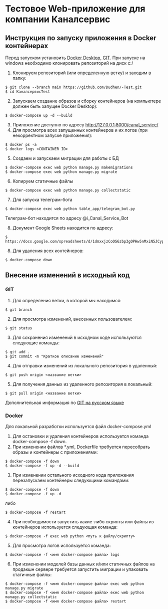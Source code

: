 # Тестовое Web-приложение для компании Каналсервис

## Инструкция по запуску приложения в Docker контейнерах

Перед запуском установить [Docker Desktop](https://docs.docker.com/get-docker/), [GIT](https://git-scm.com/download/win).
При запуске на windows необходимо клонировать репозиторий на диск c:/
1. Клонируем репозиторий (или определенную ветку) и заходим в папку:
  ```
$ git clone --branch main https://github.com/Dudhen/-Test.git
$ cd КаналсервисTest
  ```
2. Запускаем создание образов и сборку контейнеров (на компьютере должен быть запущен Docker Desktop):
```
$ docker-compose up -d --build
```
3. Приложение доступно по адресу http://127.0.0.1:8000/canal_service/
4. Для просмотра всех запущенных контейнеров и их логов (при некорректном запуске приложения):
```
$ docker ps -a
$ docker logs <CONTAINER ID>
```
5. Создаем и запускаем миграции для работы с БД
```
$ docker-compose exec web python manage.py makemigrations
$ docker-compose exec web python manage.py migrate
```
6. Копируем статичные файлы
```
$ docker-compose exec web python manage.py collectstatic
```
7. Для запуска телеграм-бота
```
$ docker-compose exec web python table_app/telegram_bot.py
```
Телеграм-бот находится по адресу @i_Canal_Service_Bot

8. Документ Google Sheets находится по адресу:
```
$ https://docs.google.com/spreadsheets/d/1dmxxjzCoOS6zbp3gOPHw5nMxiN5JCyp85Gn2wqPd_s0/edit#gid=0
```
8. Для удаления всех контейнеров:
```
$ docker-compose down
```

## Внесение изменений в исходный код

### GIT
 
1. Для определения ветки, в которой мы находимся:
```
$ git branch
```
2. Для просмотра изменений, внесенных пользователем:
```
$ git status
```
3. Для сохранения изменений в исходном коде используются следующие команды:
```
$ git add .
$ git commit -m "Краткое описание изменений"
```
4. Для отправки изменений из локального репозитория в удаленный:
```
$ git push origin <название ветки>
```
5. Для получения данных из удаленного репозитория в локальный:
```
$ git pull origin <название ветки>
```
Дополнительная информация по [GIT на русском языке](https://git-scm.com/book/ru/v2)

### Docker

Для локальной разработки используется файл docker-compose.yml
1. Для остановки и удаления контейнеров используется команда docker-compose -f down.
2. При изменении файлов *.yml, Dockerfile требуется пересобрать образы и контейнеры с приложениями:
```
$ docker-compose -f down
$ docker-compose -f up -d --build
```
3. При изменении остального исходного кода приложения перезапускаем контейнеры следующими командами:
```
$ docker-compose -f down
$ docker-compose -f up -d
```
либо
```
$ docker-compose -f restart
```
4. При необходимости запустить какие-либо скрипты или файлы из контейнеров используется следующая команда:
```
$ docker-compose -f exec web python <путь к файлу/скрипту>
```
5. Для просмотра логов используется команда:
```
$ docker-compose -f <имя docker-compose файла> logs
```
6. При изменении моделей базы данных и/или статичных файлов на продакшн сервере требуется запустить миграции и упаковать статичные файлы:
```
$ docker-compose -f <имя docker-compose файла> exec web python manage.py migrate
$ docker-compose -f <имя docker-compose файла> exec web python manage.py collectstatic
$ docker-compose -f <имя docker-compose файла> restart
```
